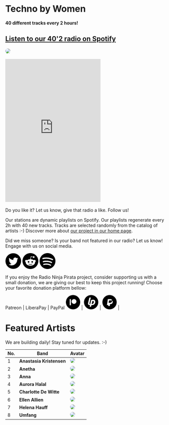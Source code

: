 # Techno by Women

**40 different tracks every 2 hours!**


## [Listen to our 40'2 radio on Spotify](https://open.spotify.com/playlist/0tLZbuMt8NUXyNYR4NVkrJ?si=lUqmwIFRR2KJss1PmQUt-A)

<a href="https://open.spotify.com/playlist/0tLZbuMt8NUXyNYR4NVkrJ?si=lUqmwIFRR2KJss1PmQUt-A" target="_blank"><img src="https://mosaic.scdn.co/640/ab67616d0000b27395ec3bafc1e2245c512d10c1ab67616d0000b2739e918ea8428573df98e7596eab67616d0000b273a1a40d8a0066ac4229b591adab67616d0000b273d258f3fa410d1447ed30f575" height="300" width="auto" style="border-radius:50%"></a>

<iframe src="https://open.spotify.com/embed/playlist/0tLZbuMt8NUXyNYR4NVkrJ" width="300" height="450" frameborder="0" allowtransparency="true" allow="encrypted-media"></iframe>

Do you like it? Let us know, give that radio a like. Follow us!


Our stations are dynamic playlists on Spotify. Our playlists regenerate every 2h with 40 new tracks. Tracks are selected randomly from the catalog of artists :-) Discover more about [our project in our home page](https://radioninjapirata.github.io).

Did we miss someone? Is your band not featured in our radio? Let us know! Engage with us on social media.

<p>
    <a href="https://twitter.com/RNinjaPirata" target="_blank"><img src="assets/twitter_button.png" alt="twitter" height="50" width="50" /></a>
    <a href="https://www.reddit.com/r/RadioNinjaPirata/" target="_blank"><img src="assets/reddit_button.png" alt="reddit" height="50" width="50" /></a>
    <a href="https://open.spotify.com/user/pagbz485dhfowwiza5wc9cwh8?si=XVuH5a3NQ8Ohft-yPC5XBA" target="_blank"><img src="assets/spotify_button.png" alt="spotify" height="50" width="50" /></a>
</p>


If you enjoy the Radio Ninja Pirata project, consider supporting us with a small donation, we are giving our best to keep this project running! Choose your favorite donation platform bellow:

 Patreon | LiberaPay | PayPal
<a href="https://www.patreon.com/radioninjapirata" target="_blank"><img src="assets/patreon_black_logo_500x500.png" alt="patreon" height="45" width="45" /></a> | <a href="https://liberapay.com/RadioNinjaPirata/donate" target="_blank"><img src="assets/liberapay_logo_500x500.png" alt="liberapay" height="45" width="45" /></a> | <a href="https://www.paypal.com/cgi-bin/webscr?cmd=_s-xclick&hosted_button_id=TWGZ3KKDLEDUE&source=url" target="_blank"><img src="assets/paypal_black_logo_500x500.png" alt="paypal" height="45" width="45" /></a> |


# Featured Artists

We are building daily! Stay tuned for updates. :-)

No. | Band | Avatar
--- | ---- | ------
1 | **Anastasia Kristensen** | <a href="https://open.spotify.com/artist/3cK7x3KOVZFqHKRTZOtwgd?si=Ir8dxSFPRfSNJg_oO2Szfw" target="_blank"><img src="https://i.scdn.co/image/c5e8c1af92fa9b2a4a8fde0a40847c32b091c21d" height="100" width="auto" style="border-radius:50%"></a>
2 | **Anetha** | <a href="https://open.spotify.com/artist/7sJ3ngSMvvXGdVLnODPqXa?si=vqJeARmCTfGHaROe3HLZgw" target="_blank"><img src="https://i.scdn.co/image/047f4ca861386862d8df20a376728116189d419f" height="100" width="auto" style="border-radius:50%"></a>
3 | **Anna** | <a href="https://open.spotify.com/artist/3wkaDi2HJV3eCaBJ4iH6om?si=gy9aRspaSki7Z4gkIzUtAw" target="_blank"><img src="https://i.scdn.co/image/91d8f769233193d30d460b9253c0e0adc3f82370" height="100" width="auto" style="border-radius:50%"></a>
4 | **Aurora Halal** | <a href="https://open.spotify.com/artist/4I8qgsaz4mQa9ICeCPibIF?si=EVD27v4OTIO-PT9uttxxDw" target="_blank"><img src="https://i.scdn.co/image/3ebb5c56e7e0b0c8fca5b3ca2b3f607ad3ef5d14" height="100" width="auto" style="border-radius:50%"></a>
5 | **Charlotte De Witte** | <a href="https://open.spotify.com/artist/1lJhME1ZpzsEa5M0wW6Mso?si=lngxp0BhQASOaKentfkuQw" target="_blank"><img src="https://i.scdn.co/image/49f6e21a2d8e38fd1438ad0f3bac9aad6bbcf796" height="100" width="auto" style="border-radius:50%"></a>
6 | **Ellen Allien** | <a href="https://open.spotify.com/artist/5lsC3H1vh9YSRQckyGv0Up?si=9LSaLjtfSt62O8EaRSJn-g" target="_blank"><img src="https://i.scdn.co/image/9c7e2f937be50c3c4ca96c41ef04792ce356f188" height="100" width="auto" style="border-radius:50%"></a>
7 | **Helena Hauff** | <a href="https://open.spotify.com/artist/1JcefSOP7bcWEluL0iEIaN?si=HkmAaRG0Ska5k5AO_yKvRA" target="_blank"><img src="https://i.scdn.co/image/2eda2ab230caad70c0519e7093c06db32c90edd4" height="100" width="auto" style="border-radius:50%"></a>
8 | **Umfang** | <a href="https://open.spotify.com/artist/1Tf0PpDLg4A8m7aidHGRG3?si=gk2VqEdjT6-sYoAGyvNS_A" target="_blank"><img src="https://i.scdn.co/image/2a39a168a021a641f82fb9f3d57bdaafb01526c8" height="100" width="auto" style="border-radius:50%"></a>